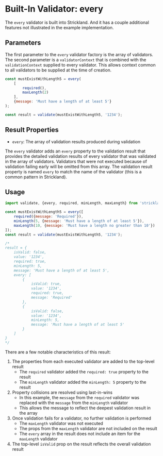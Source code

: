 # Built-In Validator: every

The `every` validator is built into Strickland. And it has a couple additional features not illustrated in the example implementation.

## Parameters

The first parameter to the `every` validator factory is the array of validators. The second parameter is a `validatorContext` that is combined with the `validationContext` supplied to every validator. This allows context common to all validators to be supplied at the time of creation.

``` jsx
const mustExistWithLength5 = every(
    [
        required(),
        maxLength(2)
    ],
    {message: 'Must have a length of at least 5'}
);

const result = validate(mustExistWithLength5, '1234');
```

## Result Properties

* `every`: The array of validation results produced during validation

The `every` validator adds an `every` property to the validation result that provides the detailed validation results of every validator that was validated in the array of validators. Validators that were not executed because of validation failing early will be omitted from this array. The validation result property is named `every` to match the name of the validator (this is a common pattern in Strickland).

## Usage

``` jsx
import validate, {every, required, minLength, maxLength} from 'strickland';

const mustExistWithLength5 = every([
    required({message: 'Required'}),
    minLength(5, {message: 'Must have a length of at least 5'}),
    maxLength(10, {message: 'Must have a length no greater than 10'})
]);
const result = validate(mustExistWithLength5, '1234');

/*
result = {
    isValid: false,
    value: '1234',
    required: true,
    minLength: 5,
    message: 'Must have a length of at least 5',
    every: [
        {
            isValid: true,
            value: '1234',
            required: true,
            message: 'Required'
        },
        {
            isValid: false,
            value: '1234',
            minLength: 5,
            message: 'Must have a length of at least 5'
        }
    ]
}
*/
```

There are a few notable characteristics of this result:

1. The properties from each executed validator are added to the top-level result
    * The `required` validator added the `required: true` property to the result
    * The `minLength` validator added the `minLength: 5` property to the result
1. Property collisions are resolved using last-in-wins
    * In this example, the `message` from the `required` validator was replaced with the `message` from the `minLength` validator
    * This allows the message to reflect the deepest validation result in the array
1. Once validation fails for a validator, no further validation is performed
    * The `maxLength` validator was not executed
    * The props from the `maxLength` validator are not included on the result
    * The `every` array in the result does not include an item for the `maxLength` validator
1. The top-level `isValid` prop on the result reflects the overall validation result
